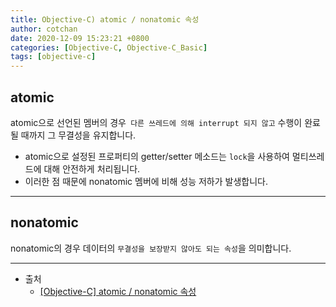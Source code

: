 ```yaml
---
title: Objective-C) atomic / nonatomic 속성
author: cotchan
date: 2020-12-09 15:23:21 +0800 
categories: [Objective-C, Objective-C_Basic] 
tags: [objective-c] 
---
```



## atomic

atomic으로 선언된 멤버의 경우` 다른 쓰레드에 의해 interrupt 되지 않고` 수행이 완료될 때까지 그 무결성을 유지합니다.    


+ atomic으로 설정된 프로퍼티의 getter/setter 메소드는 `lock`을 사용하여 멀티쓰레드에 대해 안전하게 처리됩니다.
+ 이러한 점 때문에 nonatomic 멤버에 비해 성능 저하가 발생합니다.

---


## nonatomic

nonatomic의 경우 데이터의 `무결성을 보장받지 않아도 되는 속성`을 의미합니다.

---

+ 출처	
	+ [[Objective-C] atomic / nonatomic 속성](https://dangercloz.tistory.com/84?category=671332)
